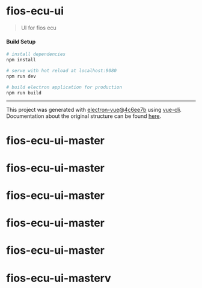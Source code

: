 # fios-ecu-ui

> UI for fios ecu

#### Build Setup

``` bash
# install dependencies
npm install

# serve with hot reload at localhost:9080
npm run dev

# build electron application for production
npm run build


```

---

This project was generated with [electron-vue](https://github.com/SimulatedGREG/electron-vue)@[4c6ee7b](https://github.com/SimulatedGREG/electron-vue/tree/4c6ee7bf4f9b4aa647a22ec1c1ca29c2e59c3645) using [vue-cli](https://github.com/vuejs/vue-cli). Documentation about the original structure can be found [here](https://simulatedgreg.gitbooks.io/electron-vue/content/index.html).
# fios-ecu-ui-master
# fios-ecu-ui-master
# fios-ecu-ui-master
# fios-ecu-ui-master
# fios-ecu-ui-master
# fios-ecu-ui-masterv

